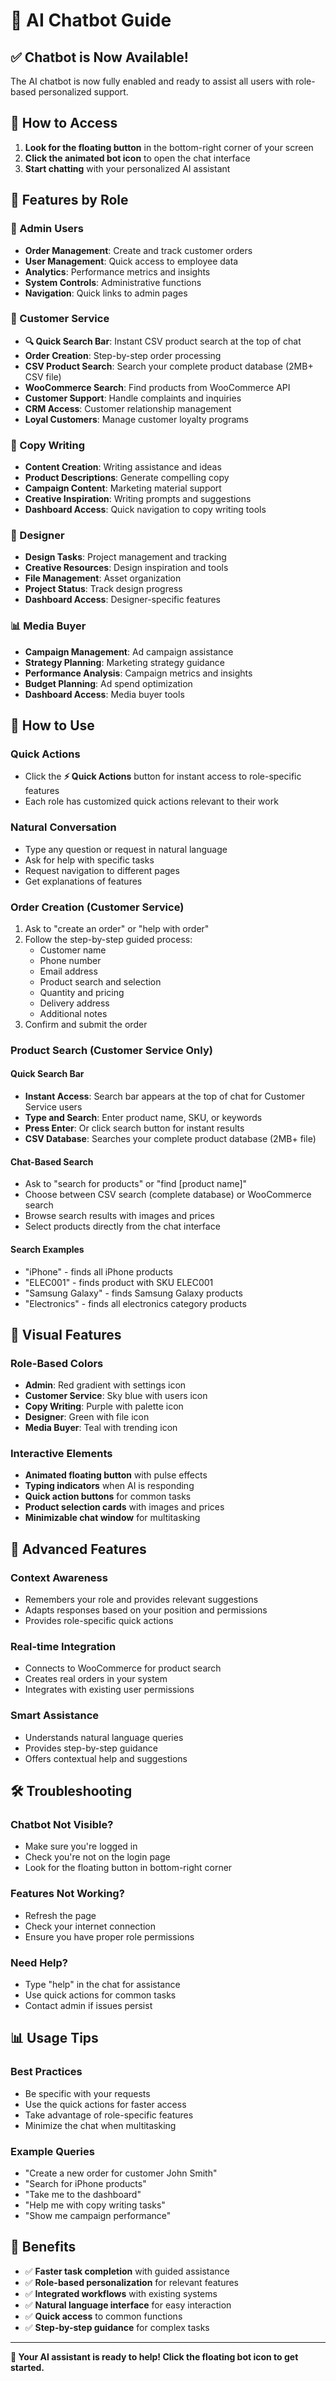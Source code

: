 # 🤖 AI Chatbot Guide

## ✅ **Chatbot is Now Available!**

The AI chatbot is now fully enabled and ready to assist all users with role-based personalized support.

## 📍 **How to Access**

1. **Look for the floating button** in the bottom-right corner of your screen
2. **Click the animated bot icon** to open the chat interface
3. **Start chatting** with your personalized AI assistant

## 🎯 **Features by Role**

### **👑 Admin Users**
- **Order Management**: Create and track customer orders
- **User Management**: Quick access to employee data
- **Analytics**: Performance metrics and insights
- **System Controls**: Administrative functions
- **Navigation**: Quick links to admin pages

### **🛒 Customer Service**
- **🔍 Quick Search Bar**: Instant CSV product search at the top of chat
- **Order Creation**: Step-by-step order processing
- **CSV Product Search**: Search your complete product database (2MB+ CSV file)
- **WooCommerce Search**: Find products from WooCommerce API
- **Customer Support**: Handle complaints and inquiries
- **CRM Access**: Customer relationship management
- **Loyal Customers**: Manage customer loyalty programs

### **🎨 Copy Writing**
- **Content Creation**: Writing assistance and ideas
- **Product Descriptions**: Generate compelling copy
- **Campaign Content**: Marketing material support
- **Creative Inspiration**: Writing prompts and suggestions
- **Dashboard Access**: Quick navigation to copy writing tools

### **🎨 Designer**
- **Design Tasks**: Project management and tracking
- **Creative Resources**: Design inspiration and tools
- **File Management**: Asset organization
- **Project Status**: Track design progress
- **Dashboard Access**: Designer-specific features

### **📊 Media Buyer**
- **Campaign Management**: Ad campaign assistance
- **Strategy Planning**: Marketing strategy guidance
- **Performance Analysis**: Campaign metrics and insights
- **Budget Planning**: Ad spend optimization
- **Dashboard Access**: Media buyer tools

## 💬 **How to Use**

### **Quick Actions**
- Click the **⚡ Quick Actions** button for instant access to role-specific features
- Each role has customized quick actions relevant to their work

### **Natural Conversation**
- Type any question or request in natural language
- Ask for help with specific tasks
- Request navigation to different pages
- Get explanations of features

### **Order Creation (Customer Service)**
1. Ask to "create an order" or "help with order"
2. Follow the step-by-step guided process:
   - Customer name
   - Phone number
   - Email address
   - Product search and selection
   - Quantity and pricing
   - Delivery address
   - Additional notes
3. Confirm and submit the order

### **Product Search (Customer Service Only)**

#### **Quick Search Bar**
- **Instant Access**: Search bar appears at the top of chat for Customer Service users
- **Type and Search**: Enter product name, SKU, or keywords
- **Press Enter**: Or click search button for instant results
- **CSV Database**: Searches your complete product database (2MB+ file)

#### **Chat-Based Search**
- Ask to "search for products" or "find [product name]"
- Choose between CSV search (complete database) or WooCommerce search
- Browse search results with images and prices
- Select products directly from the chat interface

#### **Search Examples**
- "iPhone" - finds all iPhone products
- "ELEC001" - finds product with SKU ELEC001
- "Samsung Galaxy" - finds Samsung Galaxy products
- "Electronics" - finds all electronics category products

## 🎨 **Visual Features**

### **Role-Based Colors**
- **Admin**: Red gradient with settings icon
- **Customer Service**: Sky blue with users icon
- **Copy Writing**: Purple with palette icon
- **Designer**: Green with file icon
- **Media Buyer**: Teal with trending icon

### **Interactive Elements**
- **Animated floating button** with pulse effects
- **Typing indicators** when AI is responding
- **Quick action buttons** for common tasks
- **Product selection cards** with images and prices
- **Minimizable chat window** for multitasking

## 🚀 **Advanced Features**

### **Context Awareness**
- Remembers your role and provides relevant suggestions
- Adapts responses based on your position and permissions
- Provides role-specific quick actions

### **Real-time Integration**
- Connects to WooCommerce for product search
- Creates real orders in your system
- Integrates with existing user permissions

### **Smart Assistance**
- Understands natural language queries
- Provides step-by-step guidance
- Offers contextual help and suggestions

## 🛠️ **Troubleshooting**

### **Chatbot Not Visible?**
- Make sure you're logged in
- Check you're not on the login page
- Look for the floating button in bottom-right corner

### **Features Not Working?**
- Refresh the page
- Check your internet connection
- Ensure you have proper role permissions

### **Need Help?**
- Type "help" in the chat for assistance
- Use quick actions for common tasks
- Contact admin if issues persist

## 📊 **Usage Tips**

### **Best Practices**
- Be specific with your requests
- Use the quick actions for faster access
- Take advantage of role-specific features
- Minimize the chat when multitasking

### **Example Queries**
- "Create a new order for customer John Smith"
- "Search for iPhone products"
- "Take me to the dashboard"
- "Help me with copy writing tasks"
- "Show me campaign performance"

## 🎯 **Benefits**

- ✅ **Faster task completion** with guided assistance
- ✅ **Role-based personalization** for relevant features
- ✅ **Integrated workflows** with existing systems
- ✅ **Natural language interface** for easy interaction
- ✅ **Quick access** to common functions
- ✅ **Step-by-step guidance** for complex tasks

---

**🤖 Your AI assistant is ready to help! Click the floating bot icon to get started.** 